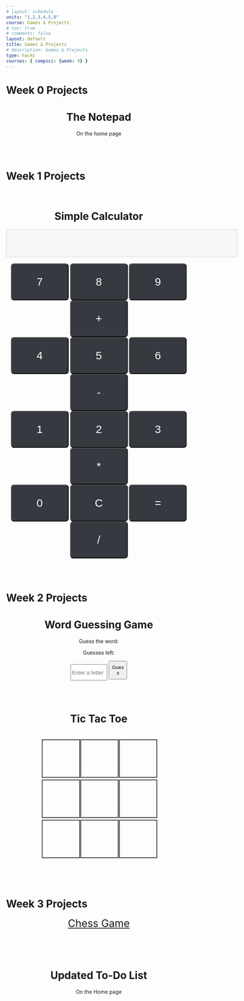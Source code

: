 ```yaml
---
# layout: schedule
units: "1,2,3,4,5,6"
course: Games & Projects
# toc: true
# comments: false
layout: default
title: Games & Projects
# description: Games & Projects
type: hacks
courses: { compsci: {week: 0} }
---
```

<head>
    <link rel="stylesheet" href="theme.css">
</head>
<h1>Week 0 Projects</h1>
<div class="centered">
    <h1>The Notepad</h1>
    On the home page
</div>
<br><br><br>
<h1>Week 1 Projects</h1>

<br>
<html>
    <head>
        <style>
            .cal_button {
                background-color:#36393F;
                color: white;
                border-radius:8px;
                /* padding:20px; */
                transition-duration:0.4s;
                /* position:relative; */
                /* left:100px; */
                font-size:30px;
                color:white;
                width:157px;
                height:100px;
            }
            .cal_button:hover {
                background-color:gray;
            }
            #display {
                text-align:right;
                height:75px;
                width:630px;
                font-size:65px;
            }
            .centered {
                text-align: center;
            }
        </style>
    </head>
    <body>
        <div class="centered"> 
            <h1>Simple Calculator</h1>
            <input type="text" id="display" disabled><br><br>
            <button onclick="appendToDisplay('7')" class="cal_button">7</button>
            <button onclick="appendToDisplay('8')" class="cal_button">8</button>
            <button onclick="appendToDisplay('9')" class="cal_button">9</button>
            <button onclick="appendToDisplay('+')" class="cal_button">+</button><br>
            <button onclick="appendToDisplay('4')" class="cal_button">4</button>
            <button onclick="appendToDisplay('5')" class="cal_button">5</button>
            <button onclick="appendToDisplay('6')" class="cal_button">6</button>
            <button onclick="appendToDisplay('-')" class="cal_button">-</button><br>
            <button onclick="appendToDisplay('1')" class="cal_button">1</button>
            <button onclick="appendToDisplay('2')" class="cal_button">2</button>
            <button onclick="appendToDisplay('3')" class="cal_button">3</button>
            <button onclick="appendToDisplay('*')" class="cal_button">*</button><br>
            <button onclick="appendToDisplay('0')" class="cal_button">0</button>
            <button onclick="clearDisplay()" class="cal_button">C</button>
            <button onclick="calculateResult()" class="cal_button">=</button>
            <button onclick="appendToDisplay('/')" class="cal_button">/</button><br>
        </div>
        <script>
            function createItem()
            {
                var note = document.createElement("li");
                var item = prompt("Enter note item");
                note.innerHTML = item;
                console.log(note);
                var location = document.getElementById("note");
                // note.appendChild(document.createTextNode(item)); -- set item to note
                location.appendChild(note);
            }
            function appendToDisplay(value) {
                document.getElementById("display").value += value;
            }
            function clearDisplay() {
                document.getElementById("display").value = "";
            }
            function calculateResult() {
                try {
                    const expression = document.getElementById("display").value;
                    const result = eval(expression);
                    document.getElementById("display").value = result;
                } catch (error) {
                    document.getElementById("display").value = "Error";
                }
            }
        </script>
    </body>
</html>
<br><br><br>
<h1>Week 2 Projects</h1>
<html>
<head>
    <meta charset="UTF-8">
    <meta name="viewport" content="width=device-width, initial-scale=1.0">
    <title>Word Guessing Game</title>
    <style>
        /* body {
            text-align: center;
        } */
    </style>
</head>
<body>
    <div class="centered"> 
        <h1>Word Guessing Game</h1>
        <p>Guess the word: <span id="word-display"></span></p>
        <p>Guesses left: <span id="guesses-left"></span></p>
        <input type="text" id="guess-input" placeholder="Enter a letter" style="width:100px;height:44px; font-size:15px">
        <button id="guess-button" style="width:50px;height:50px">Guess</button>
        <p id="message"></p>
    </div>
    <script>
        const words = ["advance","soup","refuse", "fill", "excess", "sun", "reference"];
        let selectedWord = "";
        let guessedWord = [];
        let guessesLeft = 6;
        function selectRandomWord() {
            const randomIndex = Math.floor(Math.random() * words.length);
            return words[randomIndex];
        }
        function initializeGame() {
            selectedWord = selectRandomWord();
            guessedWord = Array(selectedWord.length).fill('_');
            guessesLeft = selectedWord.length;
            updateDisplay();
        }
        function updateDisplay() {
            document.getElementById("word-display").textContent = guessedWord.join(" ");
            document.getElementById("guesses-left").textContent = guessesLeft;
        }
        function isGameWon() {
            return guessedWord.indexOf('_') === -1;
        }
        function handleGuess() {
            const guess = document.getElementById("guess-input").value.toLowerCase();
            if (guess.length !== 1 || !/[a-z]/.test(guess)) {
                document.getElementById("message").textContent = "Please enter a single letter.";
                return;
            }
            if (selectedWord.includes(guess)) {
                for (let i = 0; i < selectedWord.length; i++) {
                    if (selectedWord[i] === guess) {
                        guessedWord[i] = guess;
                    }
                }
            } else {
                guessesLeft--;
            }
            document.getElementById("guess-input").value = "";
            updateDisplay();
            if (isGameWon()) {
                document.getElementById("message").textContent = "Congratulations! You won!";
            } else if (guessesLeft === 0) {
                document.getElementById("message").textContent = "Game over. The word was: " + selectedWord;
            }
        }
        window.addEventListener("load", initializeGame);
        document.getElementById("guess-button").addEventListener("click", handleGuess);
    </script>
</body>
</html>
<br><br>


<html>
<head>
    <meta charset="UTF-8">
    <meta name="viewport" content="width=device-width, initial-scale=1.0">
    <title>Tic Tac Toe</title>
    <style>
        /* body {
            font-family: Arial, sans-serif;
            text-align: center;
        } */
        .container {
            display: inline-grid;
            grid-template-columns: repeat(3, 100px);
            gap: 5px;
            margin-top: 20px;
        }
        .cell {
            width: 100px;
            height: 100px;
            font-size: 24px;
            text-align: center;
            vertical-align: middle;
            border: 2px solid #333;
            cursor: pointer;
        }
    </style>
</head>
<body>
    <div style="text-align:center"> 
        <h1>Tic Tac Toe</h1>
        <div class="container " id="board">
            <div class="cell" onclick="makeMove(0)"></div>
            <div class="cell" onclick="makeMove(1)"></div>
            <div class="cell" onclick="makeMove(2)"></div>
            <div class="cell" onclick="makeMove(3)"></div>
            <div class="cell" onclick="makeMove(4)"></div>
            <div class="cell" onclick="makeMove(5)"></div>
            <div class="cell" onclick="makeMove(6)"></div>
            <div class="cell" onclick="makeMove(7)"></div>
            <div class="cell" onclick="makeMove(8)"></div>
        </div>
    </div>
    <br><br><br><br>
    <div id="message"></div>
    <script>
        let currentPlayer = 'X';
        let board = ['', '', '', '', '', '', '', '', ''];
        let gameActive = true;
        const winningCombos = [
            [0, 1, 2],
            [3, 4, 5],
            [6, 7, 8],
            [0, 3, 6],
            [1, 4, 7],
            [2, 5, 8],
            [0, 4, 8],
            [2, 4, 6]
        ];
        function makeMove(cellIndex) {
            if (gameActive && board[cellIndex] === '') {
                board[cellIndex] = currentPlayer;
                document.getElementById('board').children[cellIndex].textContent = currentPlayer;
                if (checkWinner(currentPlayer)) {
                    var note = document.createElement("h1");
                    note.innerHTML = `Player ${currentPlayer} wins!`;
                    var location = document.getElementById('message');
                    var space = document.createElement("br")
                    location.appendChild(space);
                    location.appendChild(note);
                    gameActive = false;
                } else if (!board.includes('')) {
                    document.getElementById('message').textContent = "It's a draw!";
                    gameActive = false;
                } else {
                    currentPlayer = currentPlayer === 'X' ? 'O' : 'X';
                }
            }
        }
        function checkWinner(player) {
            for (const combo of winningCombos) {
                if (combo.every(index => board[index] === player)) {
                    return true;
                }
            }
            return false;
        }
    </script>
</body>
</html>
<h1>Week 3 Projects</h1>
<div class="centered">
    <div style="font-size:200%">
        <a href="CHESS/chess.html">Chess Game</a>
        <br><br><br>
    </div>
    <h1>Updated To-Do List</h1>
    On the Home page
</div>


